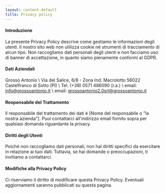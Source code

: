 ```yaml
---
layout: content-default
title: Privacy policy
---
```


#### Introduzione

La presente Privacy Policy descrive come gestiamo le informazioni degli utenti. Il nostro sito web non utilizza cookie né strumenti di tracciamento di alcun tipo. Non raccogliamo dati personali degli utenti e non facciamo uso di banner di accettazione, in quanto siamo pienamente conformi al GDPR.

#### Dati Aziendali

Grosso Antonio \\
Via del Salice, 6/8 - Zona Ind. Macrolotto 56022 Castelfranco di Sotto (PI) \\
Tel. (+39) 0571 486090 (r.a.) \\
email: info@grossoantonio.it \\
email: grossoantonio2.0srl@grossoantonio.it

#### Responsabile del Trattamento

Il responsabile del trattamento dei dati è [Nome del responsabile o "la nostra azienda"]. Puoi contattarci all'indirizzo email fornito sopra per qualsiasi domanda riguardante la privacy.

#### Diritti degli Utenti

Poiché non raccogliamo dati personali, non hai diritti specifici da esercitare in relazione ai tuoi dati. Tuttavia, se hai domande o preoccupazioni, ti invitiamo a contattarci.

#### Modifiche alla Privacy Policy

Ci riserviamo il diritto di modificare questa Privacy Policy. Eventuali aggiornamenti saranno pubblicati su questa pagina.
